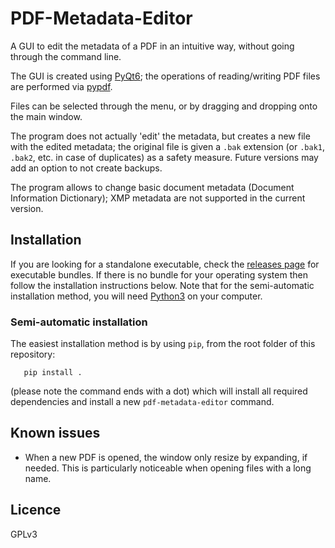 # PDF-Metadata-Editor

A GUI to edit the metadata of a PDF in an intuitive way, without going through the command line.

The GUI is created using [PyQt6][pyqt]; the operations of reading/writing PDF files are performed via [pypdf][pypdf].

Files can be selected through the menu, or by dragging and dropping onto the main window.

The program does not actually 'edit' the metadata, but creates a new file with the edited metadata; the original file is given a `.bak` extension (or `.bak1`, `.bak2`, etc. in case of duplicates) as a safety measure. Future versions may add an option to not create backups.

The program allows to change basic document metadata (Document Information Dictionary); XMP metadata are not supported in the current version.

## Installation

If you are looking for a standalone executable, check the [releases page](https://github.com/Manitary/PDF-Metadata-Editor/releases) for executable bundles.
If there is no bundle for your operating system then follow the installation instructions below.
Note that for the semi-automatic installation method, you will need [Python3][py3] on your computer.

### Semi-automatic installation

The easiest installation method is by using `pip`, from the root folder of this repository:

       pip install .

(please note the command ends with a dot)
which will install all required dependencies and install a new `pdf-metadata-editor` command.

## Known issues

- When a new PDF is opened, the window only resize by expanding, if needed. This is particularly noticeable when opening files with a long name.

## Licence

GPLv3

[py3]: https://www.python.org/downloads/
[pypdf]: https://github.com/py-pdf/pypdf
[pyqt]: https://www.riverbankcomputing.com/software/pyqt/
